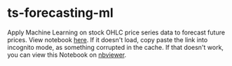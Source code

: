 # ts-forecasting-ml

Apply Machine Learning on stock OHLC price series data to forecast future prices. View notebook [here](https://github.com/shilewenuw/ts-forecasting-ml/blob/master/ts_forecasting_ml.ipynb). If it doesn't load, copy paste the link into incognito mode, as something corrupted in the cache. If that doesn't work, you can view this Notebook on [nbviewer](https://nbviewer.jupyter.org/github/shilewenuw/ts-forecasting-ml/blob/master/ts_forecasting_ml.ipynb).
